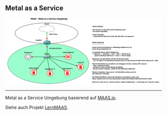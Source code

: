 Metal as a Service
------------------

![](../images/maas.png)

- - -

Metal as a Service Umgebung basierend auf [MAAS.io](https://maas.io).

Siehe auch Projekt [LernMAAS](https://github.com/mc-b/lernmaas).